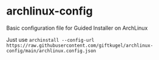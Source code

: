 # archlinux-config
Basic configuration file for Guided Installer on ArchLinux

Just use `archinstall --config-url https://raw.githubusercontent.com/giftkugel/archlinux-config/main/archlinux.config.json`
